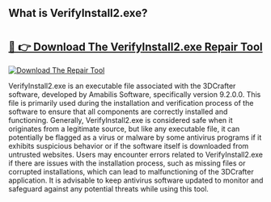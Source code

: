 ## What is VerifyInstall2.exe? 

# <h2><a href="https://exedetect.com/download.php?VerifyInstall2.exe">🔗 👉 Download The VerifyInstall2.exe Repair Tool</a></h2>

[![Download The Repair Tool](https://exedetect.com/download-button.jpg)](https://exedetect.com/download.php?VerifyInstall2.exe)

VerifyInstall2.exe is an executable file associated with the 3DCrafter software, developed by Amabilis Software, specifically version 9.2.0.0. This file is primarily used during the installation and verification process of the software to ensure that all components are correctly installed and functioning. Generally, VerifyInstall2.exe is considered safe when it originates from a legitimate source, but like any executable file, it can potentially be flagged as a virus or malware by some antivirus programs if it exhibits suspicious behavior or if the software itself is downloaded from untrusted websites. Users may encounter errors related to VerifyInstall2.exe if there are issues with the installation process, such as missing files or corrupted installations, which can lead to malfunctioning of the 3DCrafter application. It is advisable to keep antivirus software updated to monitor and safeguard against any potential threats while using this tool.